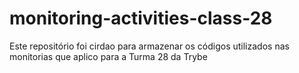 # monitoring-activities-class-28

Este repositório foi cirdao para armazenar os códigos utilizados nas monitorias que aplico para a Turma 28 da Trybe

